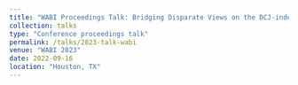 ```yaml
---
title: "WABI Proceedings Talk: Bridging Disparate Views on the DCJ-indel model for a Capping-free Solution to the Natural Distance Problem"
collection: talks
type: "Conference proceedings talk"
permalink: /talks/2023-talk-wabi
venue: "WABI 2023"
date: 2022-09-16
location: "Houston, TX"
---
```


